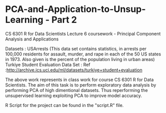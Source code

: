 # PCA-and-Application-to-Unsup-Learning - Part 2

CS 6301 R for Data Scientists Lecture 6 coursework - Principal Component Analysis and Applications

Datasets : USArrests (This data set contains statistics, in arrests per 100,000 residents for assault, murder, and rape in each of the 50 US states in 1973. Also given is the percent of the population living in urban areas) 
Turkiye Student Evaluation Data Set : Ref :http://archive.ics.uci.edu/ml/datasets/turkiye+student+evaluation

The above work represents in class work for course CS 6301 R for Data Scientists. The aim of this task is to perform exploratory data analysis by performing PCA of high dimentional datasets. Thus reperforming the unsupervised learning exploiting PCA to improve model accuracy.

R Script for the project can be found in the "script.R" file.
